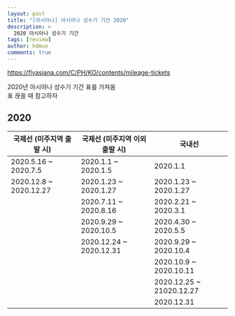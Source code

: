 ```yaml
---
layout: post
title: "[아시아나] 아시아나 성수기 기간 2020"
description: >
  2020 아시아나 성수기 기간  
tags: [review]
author: hdmun
comments: true
---
```


https://flyasiana.com/C/PH/KO/contents/mileage-tickets

2020년 아시아나 성수기 기간 표를 가져옴  
표 끊을 때 참고하자  

## 2020

| 국제선 (미주지역 출발 시) | 국제선 (미주지역 이외 출발 시) | 국내선 |
| --- | --- | --- |
| 2020.5.16 ~ 2020.7.5 | 2020.1.1 ~ 2020.1.5 | 2020.1.1 |
| 2020.12.8 ~ 2020.12.27 | 2020.1.23 ~ 2020.1.27 | 2020.1.23 ~ 2020.1.27 |
|  | 2020.7.11 ~ 2020.8.16 | 2020.2.21 ~ 2020.3.1 |
|  | 2020.9.29 ~ 2020.10.5 | 2020.4.30 ~ 2020.5.5 |
|  | 2020.12.24 ~ 2020.12.31 | 2020.9.29 ~ 2020.10.4 |
|  |  | 2020.10.9 ~ 2020.10.11 |
|  |  | 2020.12.25 ~ 21020.12.27 |
|  |  | 2020.12.31 |
